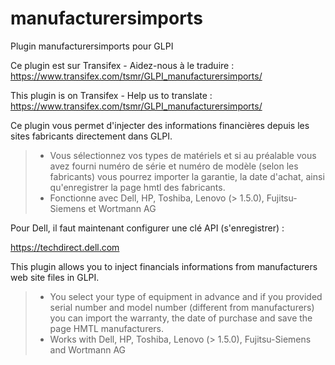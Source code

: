 # manufacturersimports
Plugin manufacturersimports pour GLPI

Ce plugin est sur Transifex - Aidez-nous à le traduire :
https://www.transifex.com/tsmr/GLPI_manufacturersimports/

This plugin is on Transifex - Help us to translate :
https://www.transifex.com/tsmr/GLPI_manufacturersimports/


Ce plugin vous permet d'injecter des informations financières depuis les sites fabricants directement dans GLPI.
> * Vous sélectionnez vos types de matériels et si au préalable vous avez fourni numéro de série et numéro de modèle (selon les fabricants) vous pourrez importer la garantie, la date d'achat, ainsi qu'enregistrer la page hmtl des fabricants.
> * Fonctionne avec Dell, HP, Toshiba, Lenovo (> 1.5.0), Fujitsu-Siemens et Wortmann AG

Pour Dell, il faut maintenant configurer une clé API (s'enregistrer) : 

https://techdirect.dell.com

This plugin allows you to inject financials informations from manufacturers web site files in GLPI.
> * You select your type of equipment in advance and if you provided serial number and model number (different from manufacturers) you can import the warranty, the date of purchase and save the page HMTL manufacturers.
> * Works with Dell, HP, Toshiba, Lenovo (> 1.5.0), Fujitsu-Siemens and Wortmann AG
